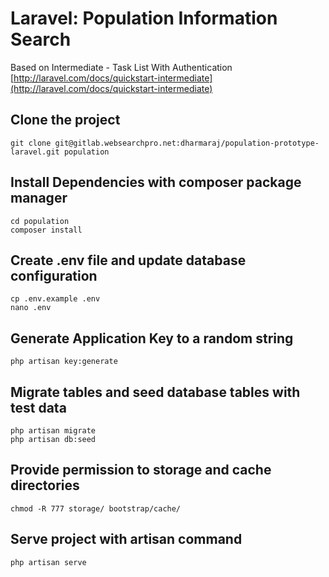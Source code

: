 # Laravel: Population Information Search

Based on Intermediate - Task List With Authentication
[http://laravel.com/docs/quickstart-intermediate](http://laravel.com/docs/quickstart-intermediate)

## Clone the project
```
git clone git@gitlab.websearchpro.net:dharmaraj/population-prototype-laravel.git population
```

## Install Dependencies with composer package manager
```
cd population
composer install
```

## Create .env file and update database configuration
```
cp .env.example .env
nano .env
```

## Generate Application Key to a random string
`php artisan key:generate`

## Migrate tables and seed database tables with test data
```
php artisan migrate
php artisan db:seed
```

## Provide permission to storage and cache directories
`chmod -R 777 storage/ bootstrap/cache/`

## Serve project with artisan command
`php artisan serve `



